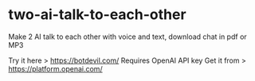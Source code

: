 # two-ai-talk-to-each-other
Make 2 AI talk to each other with voice and text, download chat in pdf or MP3

Try it here > https://botdevil.com/
Requires OpenAI API key
Get it from > https://platform.openai.com/
